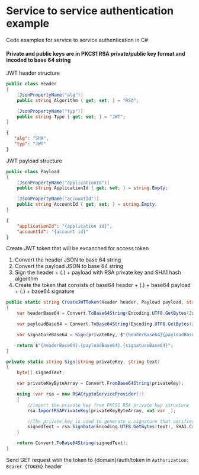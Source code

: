 # Service to service authentication example

Code examples for service to service authentication in C#

#### Private and public keys are in PKCS1 RSA private/public key format and incoded to base 64 string

JWT header structure
```C#
public class Header
{
    [JsonPropertyName("alg")]
    public string Algorithm { get; set; } = "RSA";

    [JsonPropertyName("typ")]
    public string Type { get; set; } = "JWT";
}
```
```JSON
{
   "alg": "SHA",
   "typ": "JWT"
}
```

JWT payload structure
```C#
public class Payload
{
    [JsonPropertyName("applicationId")]
    public string ApplicationId { get; set; } = string.Empty;

    [JsonPropertyName("accountId")]
    public string AccountId { get; set; } = string.Empty;
}
```
```JSON
{
    "applicationId": "{application id}",
    "accountId": "{account id}"
}
```

Create JWT token that will be excanched for access token
1. Convert the header JSON to base 64 string
2. Convert the payload JSON to base 64 string
3. Sign the header + (.) + payload with RSA private key and SHA1 hash algorithm
4. Create the token that consists of base64 header + (.) + base64 payload + (.) + base64 signature

```C#
public static string CreateJWTToken(Header header, Payload payload, string privateKey)
{
    var headerBase64 = Convert.ToBase64String(Encoding.UTF8.GetBytes(JsonSerializer.Serialize(header)));

    var payloadBase64 = Convert.ToBase64String(Encoding.UTF8.GetBytes(JsonSerializer.Serialize(payload)));

    var signatureBase64 = Sign(privateKey, $"{headerBase64}{payloadBase64}");

    return $"{headerBase64}.{payloadBase64}.{signatureBase64}";
}

private static string Sign(string privateKey, string text)
{
    byte[] signedText;

    var privateKeyByteArray = Convert.FromBase64String(privateKey);

    using (var rsa = new RSACryptoServiceProvider())
    {
        //import the private key from PKCS1 RSA private key structure
        rsa.ImportRSAPrivateKey(privateKeyByteArray, out var _);

        //The private key is used to generate a signature that verifies that message is authentic
        signedText = rsa.SignData(Encoding.UTF8.GetBytes(text), SHA1.Create());
    }

    return Convert.ToBase64String(signedText);
}
```

Send GET request wtih the token to {domain}/auth/token in `Authorization: Bearer {TOKEN}` header
